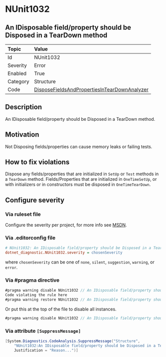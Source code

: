 # NUnit1032

## An IDisposable field/property should be Disposed in a TearDown method

| Topic    | Value
| :--      | :--
| Id       | NUnit1032
| Severity | Error
| Enabled  | True
| Category | Structure
| Code     | [DisposeFieldsAndPropertiesInTearDownAnalyzer](https://github.com/nunit/nunit.analyzers/blob/master/src/nunit.analyzers/DisposeFieldsAndPropertiesInTearDown/DisposeFieldsAndPropertiesInTearDownAnalyzer.cs)

## Description

An IDisposable field/property should be Disposed in a TearDown method.

## Motivation

Not Disposing fields/properties can cause memory leaks or failing tests.

## How to fix violations

Dispose any fields/properties that are initialized in `SetUp` or `Test` methods in a `TearDown` method.
Fields/Properties that are initialized in `OneTimeSetUp`, or with initializers or in constructors
must be disposed in `OneTimeTearDown`.

<!-- start generated config severity -->
## Configure severity

### Via ruleset file

Configure the severity per project, for more info see [MSDN](https://learn.microsoft.com/en-us/visualstudio/code-quality/using-rule-sets-to-group-code-analysis-rules?view=vs-2022).

### Via .editorconfig file

```ini
# NUnit1032: An IDisposable field/property should be Disposed in a TearDown method
dotnet_diagnostic.NUnit1032.severity = chosenSeverity
```

where `chosenSeverity` can be one of `none`, `silent`, `suggestion`, `warning`, or `error`.

### Via #pragma directive

```csharp
#pragma warning disable NUnit1032 // An IDisposable field/property should be Disposed in a TearDown method
Code violating the rule here
#pragma warning restore NUnit1032 // An IDisposable field/property should be Disposed in a TearDown method
```

Or put this at the top of the file to disable all instances.

```csharp
#pragma warning disable NUnit1032 // An IDisposable field/property should be Disposed in a TearDown method
```

### Via attribute `[SuppressMessage]`

```csharp
[System.Diagnostics.CodeAnalysis.SuppressMessage("Structure",
    "NUnit1032:An IDisposable field/property should be Disposed in a TearDown method",
    Justification = "Reason...")]
```
<!-- end generated config severity -->
